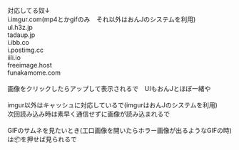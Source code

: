 対応してる奴↓<br>i.imgur.com(mp4とかgifのみ　それ以外はおんJのシステムを利用)<br>ul.h3z.jp<br>tadaup.jp<br>i.ibb.co<br>i.postimg.cc<br>iili.io<br>freeimage.host<br>funakamome.com<br><br>画像をクリックしたらアップして表示されるで　UIもおんJとほぼ一緒や<br><br>imgur以外はキャッシュに対応しているで(imgurはおんJのシステムを利用)<br>次回読み込み時は素早く通信せずに画像が読み込まれるで<br><br>GIFのサムネを見たいとき(工口画像を開いたらホラー画像が出るようなGIFの時)は📦を押せば見られるで
